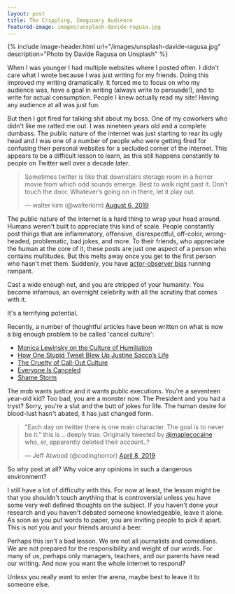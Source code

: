 ```yaml
---
layout: post
title: The Crippling, Imaginary Audience
featured-image: images/unsplash-davide-ragusa.jpg
---
```


{% include image-header.html url="/images/unsplash-davide-ragusa.jpg" description="Photo by Davide Ragusa on Unsplash" %}

When I was younger I had multiple websites where I posted often. I didn't care what I wrote because I was just writing for my friends. Doing this improved my writing dramatically. It forced me to focus on who my audience was, have a goal in writing (always write to persuade!), and to write for actual consumption. People I knew actually read my site! Having any audience at all was just fun. 

But then I got fired for talking shit about my boss. One of my coworkers who didn't like me ratted me out. I was nineteen years old and a complete dumbass. The public nature of the internet was just starting to rear its ugly head and I was one of a number of people who were getting fired for confusing their personal websites for a secluded corner of the internet. This appears to be a difficult lesson to learn, as this still happens constantly to people on Twitter well over a decade later.

<blockquote class="twitter-tweet"><p lang="en" dir="ltr">Sometimes twitter is like that downstairs storage room in a horror movie from which odd sounds emerge. Best to walk right past it. Don’t touch the door. Whatever’s going on in there, let it play out.</p>&mdash; walter kirn (@walterkirn) <a href="https://twitter.com/walterkirn/status/1158564227205873664?ref_src=twsrc%5Etfw">August 6, 2019</a></blockquote> <script async src="https://platform.twitter.com/widgets.js" charset="utf-8"></script>

The public nature of the internet is a hard thing to wrap your head around. Humans weren't built to appreciate this kind of scale. People constantly post things that are inflammatory, offensive, disrespectful, off-color, wrong-headed, problematic, bad jokes, and more. To their friends, who appreciate the human at the core of it, these posts are just one aspect of a person who contains multitudes. But this melts away once you get to the first person who hasn't met them. Suddenly, you have [actor-observer bias](https://en.wikipedia.org/wiki/Actor%E2%80%93observer_asymmetry) running rampant.

Cast a wide enough net, and you are stripped of your humanity. You become infamous, an overnight celebrity with all the scrutiny that comes with it.

It's a terrifying potential.

Recently, a number of thoughtful articles have been written on what is now a big enough problem to be called 'cancel culture':

- [Monica Lewinsky on the Culture of Humiliation](https://www.vanityfair.com/style/society/2014/06/monica-lewinsky-humiliation-culture)
- [How One Stupid Tweet Blew Up Justine Sacco’s Life](https://www.nytimes.com/2015/02/15/magazine/how-one-stupid-tweet-ruined-justine-saccos-life.html)
- [The Cruelty of Call-Out Culture](https://www.nytimes.com/2019/01/14/opinion/call-out-social-justice.html)
- [Everyone Is Canceled](https://www.nytimes.com/2018/06/28/style/is-it-canceled.html)
- [Shame Storm](https://www.firstthings.com/article/2019/01/shame-storm)

The mob wants justice and it wants public executions. You're a seventeen year-old kid? Too bad, you are a monster now. The President and you had a tryst? Sorry, you're a slut and the butt of jokes for life. The human desire for blood-lust hasn't abated, it has just changed form. 

<blockquote class="twitter-tweet"><p lang="en" dir="ltr">&quot;Each day on twitter there is one main character. The goal is to never be it.&quot; this is .. deeply true. Originally tweeted by <a href="https://twitter.com/maplecocaine?ref_src=twsrc%5Etfw">@maplecocaine</a> who, er, apparently deleted their account..?</p>&mdash; Jeff Atwood (@codinghorror) <a href="https://twitter.com/codinghorror/status/1115087311195127808?ref_src=twsrc%5Etfw">April 8, 2019</a></blockquote> <script async src="https://platform.twitter.com/widgets.js" charset="utf-8"></script>

So why post at all? Why voice any opinions in such a dangerous environment?

I still have a lot of difficulty with this. For now at least, the lesson might be that you shouldn't touch anything that is controversial unless you have some very well defined thoughts on the subject. If you haven't done your research and you haven't debated someone knowledgeable, leave it alone. As soon as you put words to paper, you are inviting people to pick it apart. This is not you and your friends around a beer. 

Perhaps this isn't a bad lesson. We are not all journalists and comedians. We are not prepared for the responsibility and weight of our words. For many of us, perhaps only managers, teachers, and our parents have read our writing. And now you want the whole internet to respond? 

Unless you really want to enter the arena, maybe best to leave it to someone else. 


